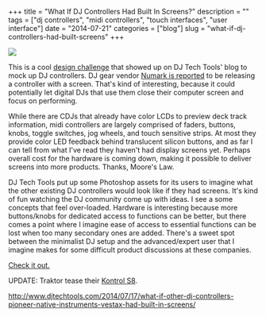 +++
title = "What If DJ Controllers Had Built In Screens?"
description = ""
tags = ["dj controllers", "midi controllers", "touch interfaces", "user interface"]
date = "2014-07-21"
categories = ["blog"]
slug = "what-if-dj-controllers-had-built-screens"
+++



  <div class="notebook-screenshot"><a href="http://www.djtechtools.com/2014/07/17/what-if-other-dj-controllers-pioneer-native-instruments-vestax-had-built-in-screens/"><img src="/media/bluga/wt53cda276915a2_large.jpg"/></a></div><p>This is a cool <a href="http://www.djtechtools.com/2014/07/17/what-if-other-dj-controllers-pioneer-native-instruments-vestax-had-built-in-screens/">design challenge</a> that showed up on DJ Tech Tools' blog to mock up DJ controllers. DJ gear vendor <a href="http://www.djtechtools.com/2014/07/14/numark-nv-dj-controller-full-color-screens-built-in/">Numark is reported</a> to be releasing a controller with a screen. That's kind of interesting, because it could potentially let digital DJs that use them close their computer screen and focus on performing.</p>

<p>While there are CDJs that already have color LCDs to preview deck track information, midi controllers are largely comprised of faders, buttons, knobs, toggle switches, jog wheels, and touch sensitive strips. At most they provide color LED feedback behind translucent silicon buttons, and as far I can tell from what I've read they haven't had display screens yet.  Perhaps overall cost for the hardware is coming down, making it possible to deliver screens into more products. Thanks, Moore's Law.</p>

<p>DJ Tech Tools put up some Photoshop assets for its users to imagine what the other existing DJ controllers would look like if they had screens. It's kind of fun watching the DJ community come up with ideas. I see a some concepts that feel over-loaded. Hardware is interesting because more buttons/knobs for dedicated access to functions can be better, but there comes a point where I imagine ease of access to essential functions can be lost when too many secondary ones are added. There's a sweet spot between the minimalist DJ setup and the advanced/expert user that I imagine makes for some difficult product discussions at these companies.</p>

<p><a href="http://www.djtechtools.com/2014/07/17/what-if-other-dj-controllers-pioneer-native-instruments-vestax-had-built-in-screens/">Check it out.</a></p>

<p>UPDATE: Traktor tease their <a href="http://www.native-instruments.com/en/products/traktor/dj-controllers/traktor-kontrol-s8/">Kontrol S8</a>.</p>

    
  <a href="http://www.djtechtools.com/2014/07/17/what-if-other-dj-controllers-pioneer-native-instruments-vestax-had-built-in-screens/">http://www.djtechtools.com/2014/07/17/what-if-other-dj-controllers-pioneer-native-instruments-vestax-had-built-in-screens/</a>
